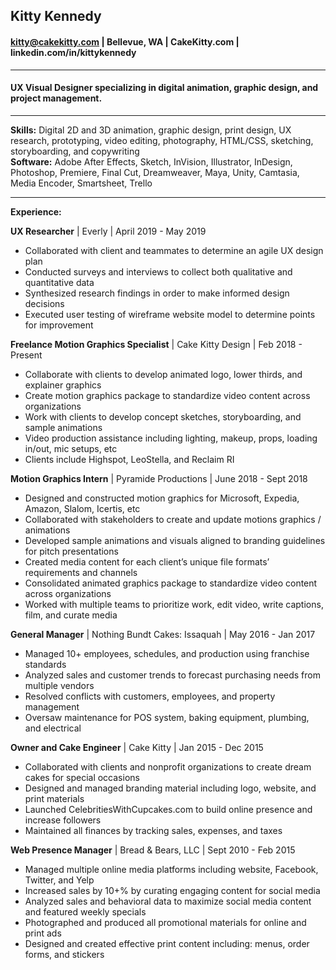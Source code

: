## Kitty Kennedy
#### kitty@cakekitty.com | Bellevue, WA | CakeKitty.com | linkedin.com/in/kittykennedy
---
#### UX Visual Designer specializing in digital animation, graphic design, and project management.
---
**Skills:** Digital 2D and 3D animation, graphic design, print design, UX research, prototyping, video editing, photography, HTML/CSS, sketching, storyboarding, and copywriting  
**Software:** Adobe After Effects, Sketch, InVision, Illustrator, InDesign, Photoshop, Premiere, Final Cut, Dreamweaver, Maya, Unity, Camtasia, Media Encoder, Smartsheet, Trello  
***
**Experience:**  


**UX Researcher** | Everly | April 2019 - May 2019
* Collaborated with client and teammates to determine an agile UX design plan
* Conducted surveys and interviews to collect both qualitative and quantitative data
* Synthesized research findings in order to make informed design decisions
* Executed user testing of wireframe website model to determine points for improvement  


**Freelance Motion Graphics Specialist** | Cake Kitty Design | Feb 2018 - Present  


* Collaborate with clients to develop animated logo, lower thirds, and explainer graphics
* Create motion graphics package to standardize video content across organizations
* Work with clients to develop concept sketches, storyboarding, and sample animations
* Video production assistance including lighting, makeup, props, loading in/out, mic setups, etc
* Clients include Highspot, LeoStella, and Reclaim RI


**Motion Graphics Intern** | Pyramide Productions | June 2018 - Sept 2018


* Designed and constructed motion graphics for Microsoft, Expedia, Amazon, Slalom, Icertis, etc
* Collaborated with stakeholders to create and update motions graphics / animations
* Developed sample animations and visuals aligned to branding guidelines for pitch presentations
* Created media content for each client’s unique file formats’ requirements and channels
* Consolidated animated graphics package to standardize video content across organizations
* Worked with multiple teams to prioritize work, edit video, write captions, film, and curate media


**General Manager** | Nothing Bundt Cakes: Issaquah | May 2016 - Jan 2017


* Managed 10+ employees, schedules, and production using franchise standards
* Analyzed sales and customer trends to forecast purchasing needs from multiple vendors
* Resolved conflicts with customers, employees, and property management
* Oversaw maintenance for POS system, baking equipment, plumbing, and electrical


**Owner and Cake Engineer** | Cake Kitty | Jan 2015 - Dec 2015


* Collaborated with clients and nonprofit organizations to create dream cakes for special occasions
* Designed and managed branding material including logo, website, and print materials
* Launched CelebritiesWithCupcakes.com to build online presence and increase followers
* Maintained all finances by tracking sales, expenses, and taxes


**Web Presence Manager** | Bread & Bears, LLC | Sept 2010 - Feb 2015


* Managed multiple online media platforms including website, Facebook, Twitter, and Yelp
* Increased sales by 10+% by curating engaging content for social media
* Analyzed sales and behavioral data to maximize social media content and featured weekly specials
* Photographed and produced all promotional materials for online and print ads
* Designed and created effective print content including: menus, order forms, and stickers
